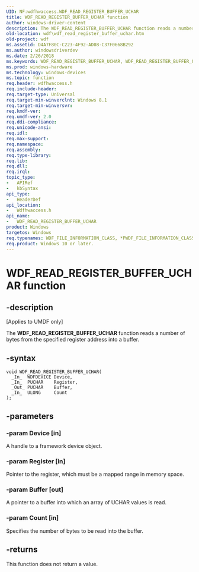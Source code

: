```yaml
---
UID: NF:wdfhwaccess.WDF_READ_REGISTER_BUFFER_UCHAR
title: WDF_READ_REGISTER_BUFFER_UCHAR function
author: windows-driver-content
description: The WDF_READ_REGISTER_BUFFER_UCHAR function reads a number of bytes from the specified register address into a buffer.
old-location: wdf\wdf_read_register_buffer_uchar.htm
old-project: wdf
ms.assetid: D4A7F80C-C223-4F92-AD08-C37F0668B292
ms.author: windowsdriverdev
ms.date: 2/26/2018
ms.keywords: WDF_READ_REGISTER_BUFFER_UCHAR, WDF_READ_REGISTER_BUFFER_UCHAR function, wdf.wdf_read_register_buffer_uchar, wdfhwaccess/WDF_READ_REGISTER_BUFFER_UCHAR
ms.prod: windows-hardware
ms.technology: windows-devices
ms.topic: function
req.header: wdfhwaccess.h
req.include-header: 
req.target-type: Universal
req.target-min-winverclnt: Windows 8.1
req.target-min-winversvr: 
req.kmdf-ver: 
req.umdf-ver: 2.0
req.ddi-compliance: 
req.unicode-ansi: 
req.idl: 
req.max-support: 
req.namespace: 
req.assembly: 
req.type-library: 
req.lib: 
req.dll: 
req.irql: 
topic_type:
-	APIRef
-	kbSyntax
api_type:
-	HeaderDef
api_location:
-	Wdfhwaccess.h
api_name:
-	WDF_READ_REGISTER_BUFFER_UCHAR
product: Windows
targetos: Windows
req.typenames: WDF_FILE_INFORMATION_CLASS, *PWDF_FILE_INFORMATION_CLASS
req.product: Windows 10 or later.
---
```


# WDF_READ_REGISTER_BUFFER_UCHAR function


## -description


<p class="CCE_Message">[Applies to UMDF only]

The <b>WDF_READ_REGISTER_BUFFER_UCHAR</b> function reads a number of bytes from the specified register address into a buffer.


## -syntax


````
void WDF_READ_REGISTER_BUFFER_UCHAR(
  _In_  WDFDEVICE Device,
  _In_  PUCHAR    Register,
  _Out_ PUCHAR    Buffer,
  _In_  ULONG     Count 
);
````


## -parameters




### -param Device [in]

A handle to a framework device object.


### -param Register [in]

Pointer to the register, which must be a mapped range in memory space.


### -param Buffer [out]

A pointer to a buffer into which an array of UCHAR values is read.


### -param Count [in]

Specifies the number of bytes to be read into the buffer.


## -returns



This function does not return a value.



